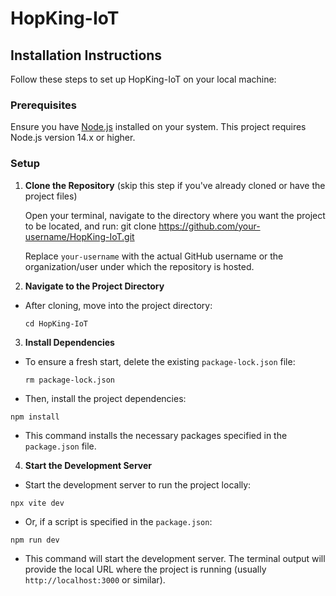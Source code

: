# HopKing-IoT

## Installation Instructions

Follow these steps to set up HopKing-IoT on your local machine:

### Prerequisites

Ensure you have [Node.js](https://nodejs.org/en/) installed on your system. This project requires Node.js version 14.x or higher.

### Setup

1. **Clone the Repository** (skip this step if you've already cloned or have the project files)

   Open your terminal, navigate to the directory where you want the project to be located, and run: git clone https://github.com/your-username/HopKing-IoT.git

   Replace `your-username` with the actual GitHub username or the organization/user under which the repository is hosted.

2. **Navigate to the Project Directory**

- After cloning, move into the project directory:
  ```
  cd HopKing-IoT
  ```

3. **Install Dependencies**

- To ensure a fresh start, delete the existing `package-lock.json` file:
  ```
  rm package-lock.json
  ```


- Then, install the project dependencies:
```
npm install
```

- This command installs the necessary packages specified in the `package.json` file.

4. **Start the Development Server**

- Start the development server to run the project locally:
```
npx vite dev
```

- Or, if a script is specified in the `package.json`:
```
npm run dev
```

- This command will start the development server. The terminal output will provide the local URL where the project is running (usually `http://localhost:3000` or similar).
